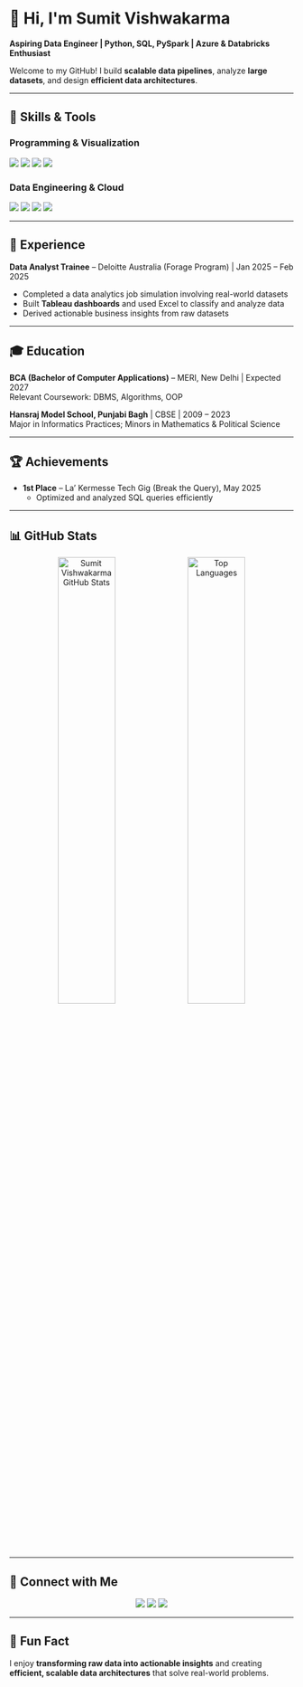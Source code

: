 # 👋 Hi, I'm Sumit Vishwakarma

**Aspiring Data Engineer | Python, SQL, PySpark | Azure & Databricks Enthusiast**  

Welcome to my GitHub! I build **scalable data pipelines**, analyze **large datasets**, and design **efficient data architectures**.  

---

## 🌟 Skills & Tools

### Programming & Visualization
<p>
  <img src="https://img.shields.io/badge/Python-3776AB?style=flat&logo=python&logoColor=white&rounded=true" />
  <img src="https://img.shields.io/badge/PySpark-E25A1C?style=flat&logo=ApacheSpark&logoColor=white&rounded=true" />
  <img src="https://img.shields.io/badge/SQL-4479A1?style=flat&logo=MySQL&logoColor=white&rounded=true" />
  <img src="https://img.shields.io/badge/Tableau-E97627?style=flat&logo=tableau&logoColor=white&rounded=true" />
</p>

### Data Engineering & Cloud
<p>
  <img src="https://img.shields.io/badge/Databricks-FB2C00?style=flat&logo=databricks&logoColor=white&rounded=true" />
  <img src="https://img.shields.io/badge/Azure-0078D4?style=flat&logo=microsoftazure&logoColor=white&rounded=true" />
  <img src="https://img.shields.io/badge/Azure_Data_Factory-0078D4?style=flat&logoColor=white&rounded=true" />
  <img src="https://img.shields.io/badge/Delta_Lake-2F3C53?style=flat&logoColor=white&rounded=true" />
</p>

---

## 💼 Experience

**Data Analyst Trainee** – Deloitte Australia (Forage Program) | Jan 2025 – Feb 2025  
- Completed a data analytics job simulation involving real-world datasets  
- Built **Tableau dashboards** and used Excel to classify and analyze data  
- Derived actionable business insights from raw datasets  

---

## 🎓 Education

**BCA (Bachelor of Computer Applications)** – MERI, New Delhi | Expected 2027  
Relevant Coursework: DBMS, Algorithms, OOP  

**Hansraj Model School, Punjabi Bagh** | CBSE | 2009 – 2023  
Major in Informatics Practices; Minors in Mathematics & Political Science  

---

## 🏆 Achievements

- **1st Place** – La’ Kermesse Tech Gig (Break the Query), May 2025  
  - Optimized and analyzed SQL queries efficiently  

---

## 📊 GitHub Stats

<p align="center">
  <img src="https://github-readme-stats.vercel.app/api?username=svwxyz&show_icons=true&theme=radical&hide_title=true&count_private=true&hide=issues&border_radius=15" alt="Sumit Vishwakarma GitHub Stats" width="45%" />
  <img src="https://github-readme-stats.vercel.app/api/top-langs/?username=svwxyz&layout=compact&theme=radical&hide_title=true&border_radius=15" alt="Top Languages" width="45%" />
</p>

---

## 🔗 Connect with Me

<p align="center">
  <a href="https://linkedin.com/in/svwxyz"><img src="https://img.shields.io/badge/LinkedIn-0077B5?style=flat&logo=linkedin&logoColor=white&rounded=true" /></a>
  <a href="mailto:svisemployed@gmail.com"><img src="https://img.shields.io/badge/Email-D14836?style=flat&logo=gmail&logoColor=white&rounded=true" /></a>
  <a href="https://github.com/svwxyz"><img src="https://img.shields.io/badge/GitHub-181717?style=flat&logo=github&logoColor=white&rounded=true" /></a>
</p>

---

## 🌱 Fun Fact

I enjoy **transforming raw data into actionable insights** and creating **efficient, scalable data architectures** that solve real-world problems.  
